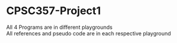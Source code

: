 # CPSC357-Project1
All 4 Programs are in different playgrounds <br />
All references and pseudo code are in each respective playground
